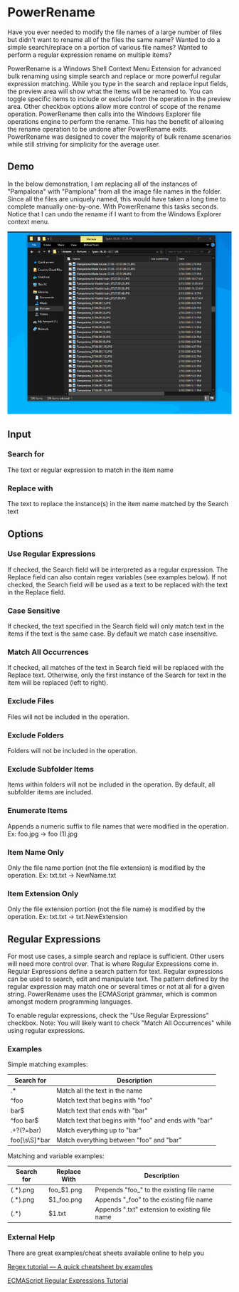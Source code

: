 # PowerRename
Have you ever needed to modify the file names of a large number of files but didn't want to rename all of the files the same name? Wanted to do a simple search/replace on a portion of various file names? Wanted to perform a regular expression rename on multiple items?

PowerRename is a Windows Shell Context Menu Extension for advanced bulk renaming using simple search and replace or more powerful regular expression matching. While you type in the search and replace input fields, the preview area will show what the items will be renamed to. You can toggle specific items to include or exclude from the operation in the preview area.  Other checkbox options allow more control of scope of the rename operation.  PowerRename then calls into the Windows Explorer file operations engine to perform the rename. This has the benefit of allowing the rename operation to be undone after PowerRename exits.  PowerRename was designed to cover the majority of bulk rename scenarios while still striving for simplicity for the average user.

## Demo
In the below demonstration, I am replacing all of the instances of "Pampalona" with "Pamplona" from all the image file names in the folder. Since all the files are uniquely named, this would have taken a long time to complete manually one-by-one. With PowerRename this tasks seconds. Notice that I can undo the rename if I want to from the Windows Explorer context menu.

![PowerRename Demo](/src/modules/powerrename/images/PowerRenameDemo.gif)

## Input
### Search for
The text or regular expression to match in the item name

### Replace with
The text to replace the instance(s) in the item name matched by the Search text

## Options

### Use Regular Expressions
If checked, the Search field will be interpreted as a regular expression. The Replace field can also contain regex variables (see examples below).  If not checked, the Search field will be used as a text to be replaced with the text in the Replace field.

### Case Sensitive
If checked, the text specified in the Search field will only match text in the items if the text is the same case.  By default we match case insensitive.

### Match All Occurrences
If checked, all matches of the text in Search field will be replaced with the Replace text.  Otherwise, only the first instance of the Search for text in the item will be replaced (left to right).

### Exclude Files
Files will not be included in the operation.

### Exclude Folders
Folders will not be included in the operation.

### Exclude Subfolder Items
Items within folders will not be included in the operation.  By default, all subfolder items are included.

### Enumerate Items
Appends a numeric suffix to file names that were modified in the operation. 
Ex: foo.jpg -> foo (1).jpg

### Item Name Only
Only the file name portion (not the file extension) is modified by the operation.
Ex: txt.txt ->  NewName.txt

### Item Extension Only
Only the file extension portion (not the file name) is modified by the operation.
Ex: txt.txt -> txt.NewExtension



## Regular Expressions

For most use cases, a simple search and replace is sufficient.  Other users will need more control over.  That is where Regular Expressions come in.  Regular Expressions define a search pattern for text.  Regular expressions can be used to search, edit and manipulate text. The pattern defined by the regular expression may match one or several times or not at all for a given string.  PowerRename uses the ECMAScript grammar, which is common amongst modern programming languages.

To enable regular expressions, check the "Use Regular Expressions" checkbox. Note: You will likely want to check "Match All Occurrences" while using regular expressions.

### Examples

Simple matching examples:

| Search for     | Description                                           |
| -------------- | ------------- |
| .*             | Match all the text in the name                        |
| ^foo           | Match text that begins with "foo"                     |
| bar$           | Match text that ends with "bar"                       |
| ^foo bar$      | Match text that begins with "foo" and ends with "bar" |
| .+?(?=bar)     | Match everything up to "bar"                          |
| foo[\s\S]\*bar | Match everything between "foo" and "bar"              |


Matching and variable examples:

| Search for | Replace With  | Description                                |
| ---------- | ------------- |--------------------------------------------|
| (.\*).png  | foo\_$1.png   | Prepends "foo\_" to the existing file name |
| (.\*).png  | $1\_foo.png   | Appends "\_foo" to the existing file name  |
| (.\*)      | $1.txt        | Appends ".txt" extension to existing file name |


### External Help
There are great examples/cheat sheets available online to help you

[Regex tutorial — A quick cheatsheet by examples](https://medium.com/factory-mind/regex-tutorial-a-simple-cheatsheet-by-examples-649dc1c3f285)

[ECMAScript Regular Expressions Tutorial](https://o7planning.org/en/12219/ecmascript-regular-expressions-tutorial)


